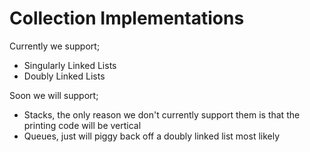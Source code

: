 # Collection Implementations

Currently we support;

- Singularly Linked Lists
- Doubly Linked Lists

Soon we will support;

- Stacks, the only reason we don't currently support them is that the printing code will be vertical
- Queues, just will piggy back off a doubly linked list most likely
